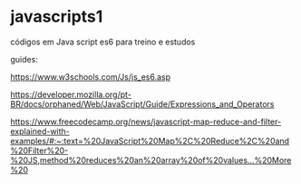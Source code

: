 # javascripts1
códigos em Java script es6 para treino e estudos

guides:

https://www.w3schools.com/Js/js_es6.asp


https://developer.mozilla.org/pt-BR/docs/orphaned/Web/JavaScript/Guide/Expressions_and_Operators


https://www.freecodecamp.org/news/javascript-map-reduce-and-filter-explained-with-examples/#:~:text=%20JavaScript%20Map%2C%20Reduce%2C%20and%20Filter%20-%20JS,method%20reduces%20an%20array%20of%20values...%20More%20